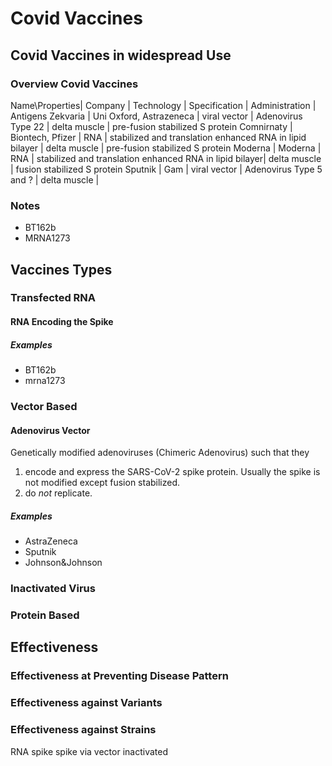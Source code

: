 # Covid Vaccines

## Covid Vaccines in widespread Use
### Overview Covid Vaccines
Name\Properties| Company | Technology | Specification | Administration | Antigens
Zekvaria | Uni Oxford, Astrazeneca | viral vector | Adenovirus Type 22 | delta muscle | pre-fusion stabilized S protein 
Comnirnaty | Biontech, Pfizer | RNA | stabilized and translation enhanced RNA in lipid bilayer | delta muscle | pre-fusion stabilized S protein
Moderna | Moderna | RNA | stabilized and translation enhanced RNA in lipid bilayer| delta muscle | fusion stabilized S protein
Sputnik | Gam | viral vector | Adenovirus Type 5 and ? | delta muscle |

### Notes
* BT162b
* MRNA1273

## Vaccines Types

### Transfected RNA
#### RNA Encoding the Spike
##### Examples
* BT162b
* mrna1273

### Vector Based
#### Adenovirus Vector
Genetically modified adenoviruses (Chimeric Adenovirus) such that they
1. encode and express the SARS-CoV-2 spike protein. Usually the spike is not modified except fusion stabilized.
2. do *not* replicate.

##### Examples
* AstraZeneca
* Sputnik
* Johnson&Johnson

### Inactivated Virus

### Protein Based



## Effectiveness
### Effectiveness at Preventing Disease Pattern


### Effectiveness against Variants


### Effectiveness against Strains

RNA spike
spike via vector
inactivated